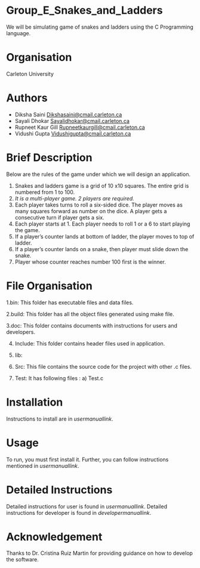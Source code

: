 
# Group_E_Snakes_and_Ladders

We will be simulating game of snakes and ladders using the
C Programming language. 

# Organisation
Carleton University

# Authors
- Diksha Saini Dikshasaini@cmail.carleton.ca
- Sayali Dhokar Sayalidhokar@cmail.carleton.ca
- Rupneet Kaur Gill Rupneetkaurgill@cmail.carleton.ca
- Vidushi Gupta Vidushigupta@cmail.carleton.ca

# Brief Description

Below are the rules of the game under which we will design an application.
1. Snakes and ladders game is a grid of 10 x10 squares. The entire grid is numbered from 1 to 100.
2. *It is a multi-player game. 2 players are required.*
3. Each player takes turns to roll a six-sided dice. The player moves as many squares forward as     number on the dice. A player gets a consecutive turn if player gets a six.
4. Each player starts at 1. Each player needs to roll 1 or a 6 to start playing the game.
5. If a player’s counter lands at bottom of ladder, the player moves to top of ladder.
6. If a player’s counter lands on a snake, then player must slide down the snake.
7. Player whose counter reaches number 100 first is the winner.

# File Organisation

1.bin: This folder has executable files and data files.

2.build: This folder has all the object files generated using make file. 

3.doc: This folder contains documents with instructions for users and developers.

4. Include: This folder contains header files used in application.

5. lib: 

6. Src: This file contains the source code for the project with other .c files.

7. Test: It has following files : a) Test.c

# Installation

Instructions to install are in *usermanuallink*.

# Usage

To run, you must first install it. Further, you can follow instructions mentioned in *usermanuallink*.


# Detailed Instructions

Detailed instructions for user is found in *usermanuallink*. 
Detailed instructions for developer is found in *developermanuallink*.

# Acknowledgement

Thanks to Dr. Cristina Ruiz Martin for providing guidance on how to develop the software.


